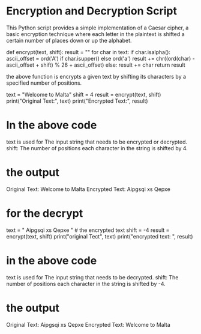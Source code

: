 # Encryption and Decryption Script
This Python script provides a simple implementation of a Caesar cipher, a basic encryption technique where each letter in the plaintext is shifted a certain number of places down or up the alphabet.

def encrypt(text, shift):
    result = ""
    for char in text:
        if char.isalpha():
            ascii_offset = ord('A') if char.isupper() else ord('a')
            result += chr((ord(char) - ascii_offset + shift) % 26 + ascii_offset)
        else:
            result += char
    return result

the above function is encrypts a given text by shifting its characters by a specified number of positions.


text = "Welcome to Malta"
shift = 4
result = encrypt(text, shift)
print("Original Text:", text)
print("Encrypted Text:", result)

# In the above code 
text is used for The input string that needs to be encrypted or decrypted.
shift: The number of positions each character in the string is shifted by 4.

# the output
Original Text: Welcome to Malta
Encrypted Text: Aipgsqi xs Qepxe


# for the decrypt
text = " Aipgsqi xs Qepxe  " # the encrypted text
shift = -4
result = encrypt(text, shift)
print("original Tect", text)
print("encrypted text: ", result)

# in the above code
text is used for The input string that needs to be decrypted.
shift: The number of positions each character in the string is shifted by -4. 

# the output
Original Text: Aipgsqi xs Qepxe
Encrypted Text: Welcome to Malta

